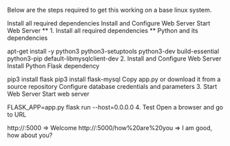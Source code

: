 Below are the steps required to get this working on a base linux system.

Install all required dependencies
Install and Configure Web Server
Start Web Server
** 1. Install all required dependencies **
Python and its dependencies

apt-get install -y python3 python3-setuptools python3-dev build-essential python3-pip default-libmysqlclient-dev
2. Install and Configure Web Server
Install Python Flask dependency

pip3 install flask
pip3 install flask-mysql
Copy app.py or download it from a source repository
Configure database credentials and parameters
3. Start Web Server
Start web server

FLASK_APP=app.py flask run --host=0.0.0.0
4. Test
Open a browser and go to URL

http://<IP>:5000                            => Welcome
http://<IP>:5000/how%20are%20you            => I am good, how about you?
